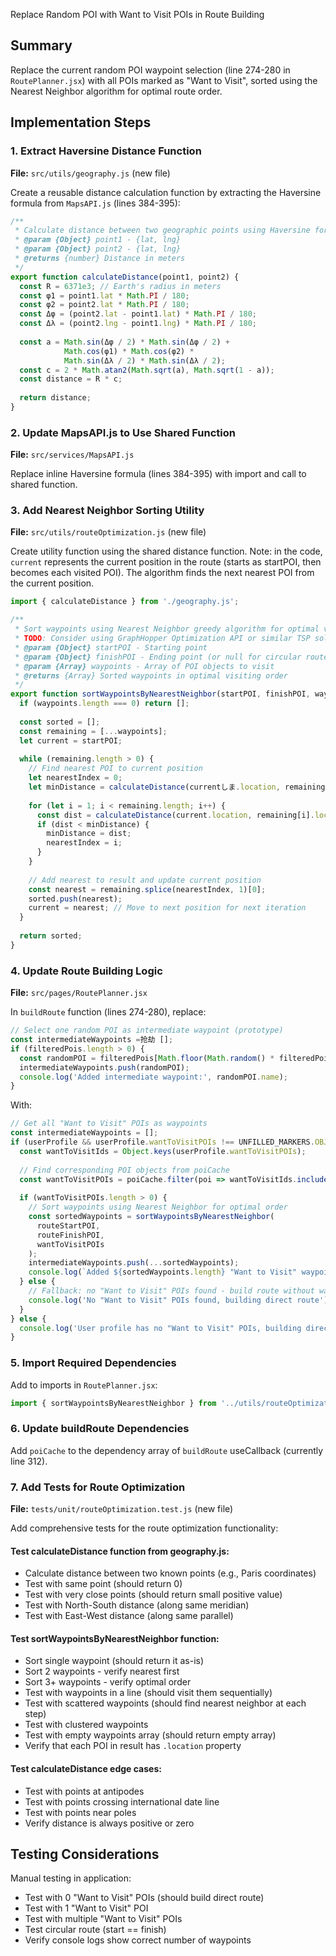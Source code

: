 Replace Random POI with Want to Visit POIs in Route Building

## Summary

Replace the current random POI waypoint selection (line 274-280 in `RoutePlanner.jsx`) with all POIs marked as "Want to Visit", sorted using the Nearest Neighbor algorithm for optimal route order.

## Implementation Steps

### 1. Extract Haversine Distance Function

**File:** `src/utils/geography.js` (new file)

Create a reusable distance calculation function by extracting the Haversine formula from `MapsAPI.js` (lines 384-395):

```javascript
/**
 * Calculate distance between two geographic points using Haversine formula
 * @param {Object} point1 - {lat, lng}
 * @param {Object} point2 - {lat, lng}
 * @returns {number} Distance in meters
 */
export function calculateDistance(point1, point2) {
  const R = 6371e3; // Earth's radius in meters
  const φ1 = point1.lat * Math.PI / 180;
  const φ2 = point2.lat * Math.PI / 180;
  const Δφ = (point2.lat - point1.lat) * Math.PI / 180;
  const Δλ = (point2.lng - point1.lng) * Math.PI / 180;
  
  const a = Math.sin(Δφ / 2) * Math.sin(Δφ / 2) +
            Math.cos(φ1) * Math.cos(φ2) *
            Math.sin(Δλ / 2) * Math.sin(Δλ / 2);
  const c = 2 * Math.atan2(Math.sqrt(a), Math.sqrt(1 - a));
  const distance = R * c;
  
  return distance;
}
```

### 2. Update MapsAPI.js to Use Shared Function

**File:** `src/services/MapsAPI.js`

Replace inline Haversine formula (lines 384-395) with import and call to shared function.

### 3. Add Nearest Neighbor Sorting Utility

**File:** `src/utils/routeOptimization.js` (new file)

Create utility function using the shared distance function. Note: in the code, `current` represents the current position in the route (starts as startPOI, then becomes each visited POI). The algorithm finds the next nearest POI from the current position.

```javascript
import { calculateDistance } from './geography.js';

/**
 * Sort waypoints using Nearest Neighbor greedy algorithm for optimal visiting order
 * TODO: Consider using GraphHopper Optimization API or similar TSP solver for better route optimization in future iterations
 * @param {Object} startPOI - Starting point
 * @param {Object} finishPOI - Ending point (or null for circular route)
 * @param {Array} waypoints - Array of POI objects to visit
 * @returns {Array} Sorted waypoints in optimal visiting order
 */
export function sortWaypointsByNearestNeighbor(startPOI, finishPOI, waypoints) {
  if (waypoints.length === 0) return [];
  
  const sorted = [];
  const remaining = [...waypoints];
  let current = startPOI;
  
  while (remaining.length > 0) {
    // Find nearest POI to current position
    let nearestIndex = 0;
    let minDistance = calculateDistance(currentしま.location, remaining[0].location);
    
    for (let i = 1; i < remaining.length; i++) {
      const dist = calculateDistance(current.location, remaining[i].location);
      if (dist < minDistance) {
        minDistance = dist;
        nearestIndex = i;
      }
    }
    
    // Add nearest to result and update current position
    const nearest = remaining.splice(nearestIndex, 1)[0];
    sorted.push(nearest);
    current = nearest; // Move to next position for next iteration
  }
  
  return sorted;
}
```

### 4. Update Route Building Logic

**File:** `src/pages/RoutePlanner.jsx`

In `buildRoute` function (lines 274-280), replace:

```javascript
// Select one random POI as intermediate waypoint (prototype)
const intermediateWaypoints =抢劫 [];
if (filteredPois.length > 0) {
  const randomPOI = filteredPois[Math.floor(Math.random() * filteredPois.length)];
  intermediateWaypoints.push(randomPOI);
  console.log('Added intermediate waypoint:', randomPOI.name);
}
```

With:

```javascript
// Get all "Want to Visit" POIs as waypoints
const intermediateWaypoints = [];
if (userProfile && userProfile.wantToVisitPOIs !== UNFILLED_MARKERS.OBJECT) {
  const wantToVisitIds = Object.keys(userProfile.wantToVisitPOIs);
  
  // Find corresponding POI objects from poiCache
  const wantToVisitPOIs = poiCache.filter(poi => wantToVisitIds.includes(poi.id));
  
  if (wantToVisitPOIs.length > 0) {
    // Sort waypoints using Nearest Neighbor for optimal order
    const sortedWaypoints = sortWaypointsByNearestNeighbor(
      routeStartPOI, 
      routeFinishPOI, 
      wantToVisitPOIs
    );
    intermediateWaypoints.push(...sortedWaypoints);
    console.log(`Added ${sortedWaypoints.length} "Want to Visit" waypoints in optimized order`);
  } else {
    // Fallback: no "Want to Visit" POIs found - build route without waypoints
    console.log('No "Want to Visit" POIs found, building direct route');
  }
} else {
  console.log('User profile has no "Want to Visit" POIs, building direct route');
}
```

### 5. Import Required Dependencies

Add to imports in `RoutePlanner.jsx`:

```javascript
import { sortWaypointsByNearestNeighbor } from '../utils/routeOptimization';
```

### 6. Update buildRoute Dependencies

Add `poiCache` to the dependency array of `buildRoute` useCallback (currently line 312).

### 7. Add Tests for Route Optimization

**File:** `tests/unit/routeOptimization.test.js` (new file)

Add comprehensive tests for the route optimization functionality:

#### Test calculateDistance function from geography.js:
- Calculate distance between two known points (e.g., Paris coordinates)
- Test with same point (should return 0)
- Test with very close points (should return small positive value)
- Test with North-South distance (along same meridian)
- Test with East-West distance (along same parallel)

#### Test sortWaypointsByNearestNeighbor function:
- Sort single waypoint (should return it as-is)
- Sort 2 waypoints - verify nearest first
- Sort 3+ waypoints - verify optimal order
- Test with waypoints in a line (should visit them sequentially)
- Test with scattered waypoints (should find nearest neighbor at each step)
- Test with clustered waypoints
- Test with empty waypoints array (should return empty array)
- Verify that each POI in result has `.location` property

#### Test calculateDistance edge cases:
- Test with points at antipodes
- Test with points crossing international date line
- Test with points near poles
- Verify distance is always positive or zero

## Testing Considerations

Manual testing in application:
- Test with 0 "Want to Visit" POIs (should build direct route)
- Test with 1 "Want to Visit" POI
- Test with multiple "Want to Visit" POIs
- Test circular route (start == finish)
- Verify console logs show correct number of waypoints
